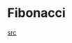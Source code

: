 # Fibonacci

[src](https://hackernoon.com/how-to-write-benchmarks-in-golang-like-an-expert-0w1834gs)
